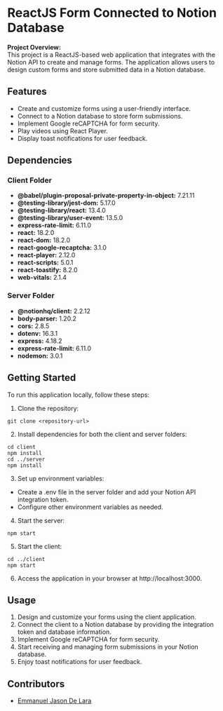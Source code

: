 # ReactJS Form Connected to Notion Database

**Project Overview:**  
This project is a ReactJS-based web application that integrates with the Notion API to create and manage forms. The application allows users to design custom forms and store submitted data in a Notion database.

## Features

- Create and customize forms using a user-friendly interface.
- Connect to a Notion database to store form submissions.
- Implement Google reCAPTCHA for form security.
- Play videos using React Player.
- Display toast notifications for user feedback.

## Dependencies

### Client Folder

- **@babel/plugin-proposal-private-property-in-object:** 7.21.11
- **@testing-library/jest-dom:** 5.17.0
- **@testing-library/react:** 13.4.0
- **@testing-library/user-event:** 13.5.0
- **express-rate-limit:** 6.11.0
- **react:** 18.2.0
- **react-dom:** 18.2.0
- **react-google-recaptcha:** 3.1.0
- **react-player:** 2.12.0
- **react-scripts:** 5.0.1
- **react-toastify:** 8.2.0
- **web-vitals:** 2.1.4

### Server Folder

- **@notionhq/client:** 2.2.12
- **body-parser:** 1.20.2
- **cors:** 2.8.5
- **dotenv:** 16.3.1
- **express:** 4.18.2
- **express-rate-limit:** 6.11.0
- **nodemon:** 3.0.1

## Getting Started

To run this application locally, follow these steps:

1. Clone the repository:

```
git clone <repository-url>

```

2. Install dependencies for both the client and server folders:

```
cd client
npm install
cd ../server
npm install

```

3. Set up environment variables:

- Create a .env file in the server folder and add your Notion API integration token.
- Configure other environment variables as needed.

4. Start the server:

```
npm start

```

5. Start the client:

```
cd ../client
npm start

```

6. Access the application in your browser at http://localhost:3000.

## Usage

1. Design and customize your forms using the client application.
2. Connect the client to a Notion database by providing the integration token and database information.
3. Implement Google reCAPTCHA for form security.
4. Start receiving and managing form submissions in your Notion database.
5. Enjoy toast notifications for user feedback.

## Contributors

- <u>Emmanuel Jason De Lara</u>
